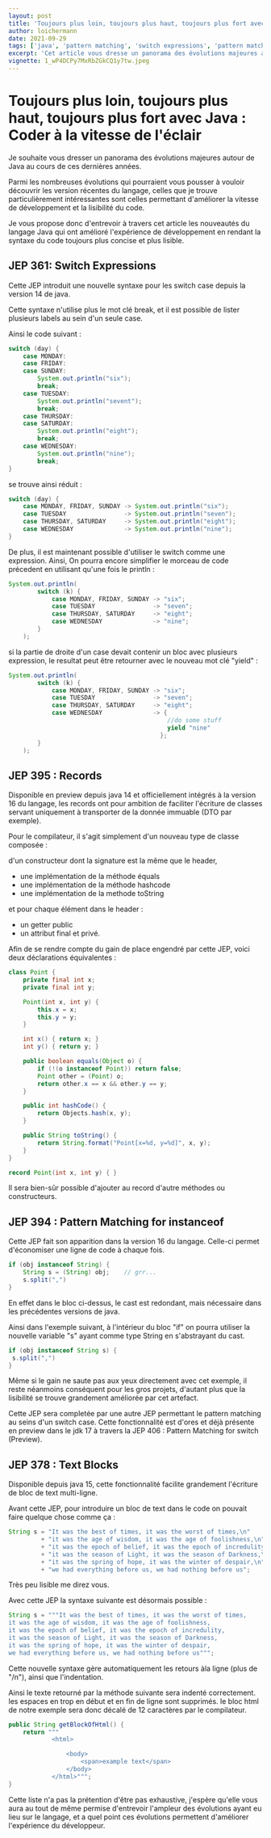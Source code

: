 ```yaml
---
layout: post
title: 'Toujours plus loin, toujours plus haut, toujours plus fort avec Java : Coder à la vitesse de l''éclair'
author: loichermann
date: 2021-09-29 
tags: ['java', 'pattern matching', 'switch expressions', 'pattern matching', 'java 14']
excerpt: 'Cet article vous dresse un panorama des évolutions majeures autour de Java au cours de ces dernières années. Parmi les nombreuses évolutions qui pourraient vous pousser à vouloir découvrir les version récentes du langage, celles que je trouve particulièrement intéressantes sont celles permettant d''améliorer la vitesse de développement et la lisibilité du code.'
vignette: 1_wP4DCPy7MxRbZGkCQ1y7tw.jpeg 
---
```


# Toujours plus loin, toujours plus haut, toujours plus fort avec Java : Coder à la vitesse de l'éclair
Je souhaite vous dresser un panorama des évolutions majeures autour de Java au cours de ces dernières années.

Parmi les nombreuses évolutions qui pourraient vous pousser à vouloir découvrir les version récentes du langage, celles que je trouve particulièrement intéressantes sont celles permettant d'améliorer la vitesse de développement et la lisibilité du code.

Je vous propose donc d'entrevoir à travers cet article les nouveautés du langage Java qui ont amélioré l'expérience de développement en rendant la syntaxe du code toujours plus concise et plus lisible.

## JEP 361: Switch Expressions

Cette JEP introduit une nouvelle syntaxe pour les switch case depuis la version 14 de java.

Cette syntaxe n'utilise plus le mot clé break, et il est possible de lister plusieurs labels au sein d'un seule case.

Ainsi le code suivant :

```java
switch (day) {
    case MONDAY:
    case FRIDAY:
    case SUNDAY:
        System.out.println("six");
        break;
    case TUESDAY:
        System.out.println("sevent");
        break;
    case THURSDAY:
    case SATURDAY:
        System.out.println("eight");
        break;
    case WEDNESDAY:
        System.out.println("nine");
        break;
}
```
se trouve ainsi réduit :
```java
switch (day) {
    case MONDAY, FRIDAY, SUNDAY -> System.out.println("six");
    case TUESDAY                -> System.out.println("seven");
    case THURSDAY, SATURDAY     -> System.out.println("eight");
    case WEDNESDAY              -> System.out.println("nine");
}
```
De plus, il est maintenant possible d'utiliser le switch comme une expression. Ainsi, On pourra encore simplifier le morceau de code précedent en utilisant qu'une fois le println :
```java
System.out.println(
        switch (k) {
            case MONDAY, FRIDAY, SUNDAY -> "six";
            case TUESDAY                -> "seven";
            case THURSDAY, SATURDAY     -> "eight";
            case WEDNESDAY              -> "nine";
        }
    );
```
si la partie de droite d'un case devait contenir un bloc avec plusieurs expression, le resultat peut être retourner avec le nouveau mot clé "yield" :
```java
System.out.println(
        switch (k) {
            case MONDAY, FRIDAY, SUNDAY -> "six";
            case TUESDAY                -> "seven";
            case THURSDAY, SATURDAY     -> "eight";
            case WEDNESDAY              -> {
                                            //do some stuff
                                            yield "nine"
                                          };
        }
    );
```
## JEP 395 : Records

Disponible en preview depuis java 14 et officiellement intégrés à la version 16 du langage, les records ont pour ambition de faciliter l'écriture de classes servant uniquement à transporter de la donnée immuable (DTO par exemple).

Pour le compilateur, il s'agit simplement d'un nouveau type de classe composée :

d'un constructeur dont la signature est la même que le header,

-   une implémentation de la méthode équals
-   une implémentation de la méthode hashcode
-   une implémentation de la methode toString

et pour chaque élément dans le header :

-   un getter public
-   un attribut final et privé.

Afin de se rendre compte du gain de place engendré par cette JEP, voici deux déclarations équivalentes :
```java
class Point {
    private final int x;
    private final int y;

    Point(int x, int y) {
        this.x = x;
        this.y = y;
    }

    int x() { return x; }
    int y() { return y; }

    public boolean equals(Object o) {
        if (!(o instanceof Point)) return false;
        Point other = (Point) o;
        return other.x == x && other.y == y;
    }

    public int hashCode() {
        return Objects.hash(x, y);
    }

    public String toString() {
        return String.format("Point[x=%d, y=%d]", x, y);
    }
}

record Point(int x, int y) { }
```
Il sera bien-sûr possible d'ajouter au record d'autre méthodes ou constructeurs.

## JEP 394 : Pattern Matching for instanceof

Cette JEP fait son apparition dans la version 16 du langage. Celle-ci permet d'économiser une ligne de code à chaque fois.
```java
if (obj instanceof String) {
    String s = (String) obj;    // grr...
    s.split(",")
}
```
En effet dans le bloc ci-dessus, le cast est redondant, mais nécessaire dans les précédentes versions de java.

Ainsi dans l'exemple suivant, à l'intérieur du bloc "if" on pourra utiliser la nouvelle variable "s" ayant comme type String en s'abstrayant du cast.
```java
if (obj instanceof String s) {
 s.split(",")
}
```
Même si le gain ne saute pas aux yeux directement avec cet exemple, il reste néanmoins conséquent pour les gros projets, d'autant plus que la lisibilité se trouve grandement améliorée par cet artefact.

Cette JEP sera completée par une autre JEP permettant le pattern matching au seins d'un switch case. Cette fonctionnalité est d'ores et déjà présente en preview dans le jdk 17 à travers la JEP 406 : Pattern Matching for switch (Preview).

## JEP 378 : Text Blocks

Disponible depuis java 15, cette fonctionnalité facilite grandement l'écriture de bloc de text multi-ligne.

Avant cette JEP, pour introduire un bloc de text dans le code on pouvait faire quelque chose comme ça :
```java
String s = "It was the best of times, it was the worst of times,\n"
         + "it was the age of wisdom, it was the age of foolishness,\n"
         + "it was the epoch of belief, it was the epoch of incredulity,\n"
         + "it was the season of Light, it was the season of Darkness,\n"
         + "it was the spring of hope, it was the winter of despair,\n"
         + "we had everything before us, we had nothing before us";
```
Très peu lisible me direz vous.

Avec cette JEP la syntaxe suivante est désormais possible :
```java
String s = """It was the best of times, it was the worst of times,
it was the age of wisdom, it was the age of foolishness,
it was the epoch of belief, it was the epoch of incredulity,
it was the season of Light, it was the season of Darkness,
it was the spring of hope, it was the winter of despair,
we had everything before us, we had nothing before us""";
```
Cette nouvelle syntaxe gère automatiquement les retours àla ligne (plus de "/n"), ainsi que l'indentation.

Ainsi le texte retourné par la méthode suivante sera indenté correctement. les espaces en trop en début et en fin de ligne sont supprimés. le bloc html de notre exemple sera donc décalé de 12 caractères par le compilateur.
```java
public String getBlockOfHtml() {
    return """
            <html>

                <body>
                    <span>example text</span>
                </body>
            </html>""";
}
```
Cette liste n'a pas la prétention d'être pas exhaustive, j'espère qu'elle vous aura au tout de même permise d'entrevoir l'ampleur des évolutions ayant eu lieu sur le langage, et a quel point ces évolutions permettent d'améliorer l'expérience du développeur.

